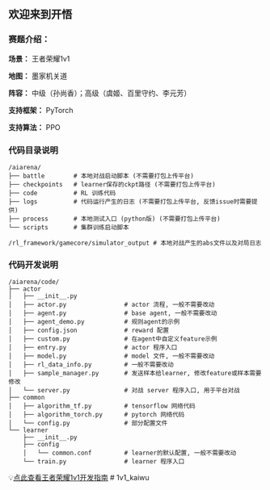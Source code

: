 ## 欢迎来到开悟

### 赛题介绍：

**场景：** 王者荣耀1v1

**地图：** 墨家机关道

**阵容：** 中级（孙尚香）；高级（虞姬、百里守约、李元芳）

**支持框架：** PyTorch

**支持算法：** PPO

### 代码目录说明

```
/aiarena/
├── battle        # 本地对战启动脚本 (不需要打包上传平台)
├── checkpoints   # learner保存的ckpt路径 (不需要打包上传平台)
├── code          # RL 训练代码
├── logs          # 代码运行产生的日志 (不需要打包上传平台, 反馈issue时需要提供)
├── process       # 本地测试入口 (python版) (不需要打包上传平台)
└── scripts       # 集群训练启动脚本
```

```
/rl_framework/gamecore/simulator_output # 本地对战产生的abs文件以及对局日志
```

### 代码开发说明

```
/aiarena/code/
├── actor
│   ├── __init__.py
│   ├── actor.py                # actor 流程, 一般不需要改动
│   ├── agent.py                # base agent, 一般不需要改动
│   ├── agent_demo.py           # 规则agent的示例
│   ├── config.json             # reward 配置
│   ├── custom.py               # 在agent中自定义feature示例
│   ├── entry.py                # actor 程序入口
│   ├── model.py                # model 文件, 一般不需要改动
│   ├── rl_data_info.py         # 一般不需要改动
│   ├── sample_manager.py       # 发送样本给learner, 修改feature或样本需要修改
│   └── server.py               # 对战 server 程序入口, 用于平台对战
├── common
│   ├── algorithm_tf.py         # tensorflow 网络代码
│   ├── algorithm_torch.py      # pytorch 网络代码
│   └── config.py               # 部分配置文件
└── learner
    ├── __init__.py
    ├── config
    │   └── common.conf         # learner的默认配置, 一般不需要改动
    └── train.py                # learner 程序入口
```

💡[点此查看王者荣耀1v1开发指南](https://doc.aiarena.tencent.com/kaiwu-arena/hok1v1/1.0.0/)
#   1 v 1 _ k a i w u  
 